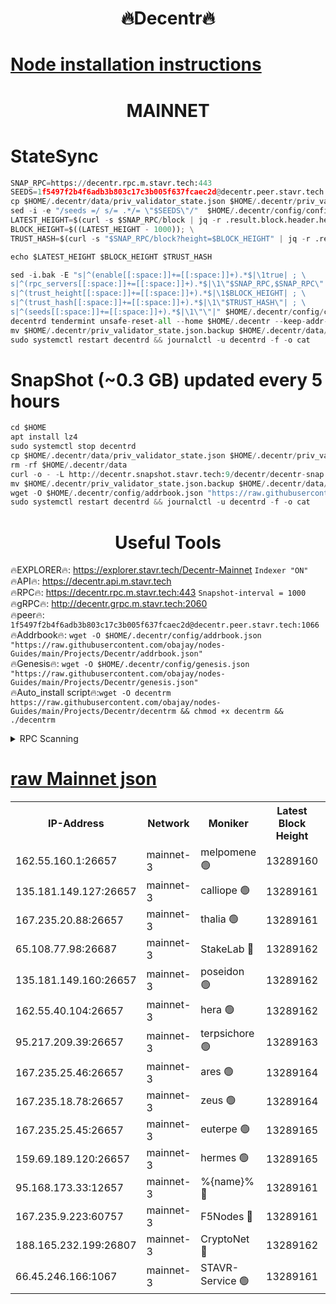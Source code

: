 <h1 align="center"> 🔥Decentr🔥</h1>

[Node installation instructions](https://github.com/obajay/nodes-Guides/tree/main/Projects/Decentr)
=
<h1 align="center"> MAINNET</h1>

# StateSync
```python
SNAP_RPC=https://decentr.rpc.m.stavr.tech:443
SEEDS=1f5497f2b4f6adb3b803c17c3b005f637fcaec2d@decentr.peer.stavr.tech:1066
cp $HOME/.decentr/data/priv_validator_state.json $HOME/.decentr/priv_validator_state.json.backup
sed -i -e "/seeds =/ s/= .*/= \"$SEEDS\"/"  $HOME/.decentr/config/config.toml
LATEST_HEIGHT=$(curl -s $SNAP_RPC/block | jq -r .result.block.header.height); \
BLOCK_HEIGHT=$((LATEST_HEIGHT - 1000)); \
TRUST_HASH=$(curl -s "$SNAP_RPC/block?height=$BLOCK_HEIGHT" | jq -r .result.block_id.hash)

echo $LATEST_HEIGHT $BLOCK_HEIGHT $TRUST_HASH

sed -i.bak -E "s|^(enable[[:space:]]+=[[:space:]]+).*$|\1true| ; \
s|^(rpc_servers[[:space:]]+=[[:space:]]+).*$|\1\"$SNAP_RPC,$SNAP_RPC\"| ; \
s|^(trust_height[[:space:]]+=[[:space:]]+).*$|\1$BLOCK_HEIGHT| ; \
s|^(trust_hash[[:space:]]+=[[:space:]]+).*$|\1\"$TRUST_HASH\"| ; \
s|^(seeds[[:space:]]+=[[:space:]]+).*$|\1\"\"|" $HOME/.decentr/config/config.toml
decentrd tendermint unsafe-reset-all --home $HOME/.decentr --keep-addr-book
mv $HOME/.decentr/priv_validator_state.json.backup $HOME/.decentr/data/priv_validator_state.json
sudo systemctl restart decentrd && journalctl -u decentrd -f -o cat
```
# SnapShot (~0.3 GB) updated every 5 hours
```python
cd $HOME
apt install lz4
sudo systemctl stop decentrd
cp $HOME/.decentr/data/priv_validator_state.json $HOME/.decentr/priv_validator_state.json.backup
rm -rf $HOME/.decentr/data
curl -o - -L http://decentr.snapshot.stavr.tech:9/decentr/decentr-snap.tar.lz4 | lz4 -c -d - | tar -x -C $HOME/.decentr --strip-components 2
mv $HOME/.decentr/priv_validator_state.json.backup $HOME/.decentr/data/priv_validator_state.json
wget -O $HOME/.decentr/config/addrbook.json "https://raw.githubusercontent.com/obajay/nodes-Guides/main/Projects/Decentr/addrbook.json"
sudo systemctl restart decentrd && journalctl -u decentrd -f -o cat
```

 <h1 align="center"> Useful Tools</h1>

🔥EXPLORER🔥:     https://explorer.stavr.tech/Decentr-Mainnet        `Indexer "ON"` \
🔥API🔥:          https://decentr.api.m.stavr.tech \
🔥RPC🔥:          https://decentr.rpc.m.stavr.tech:443              `Snapshot-interval = 1000` \
🔥gRPC🔥:         http://decentr.grpc.m.stavr.tech:2060 \
🔥peer🔥:         `1f5497f2b4f6adb3b803c17c3b005f637fcaec2d@decentr.peer.stavr.tech:1066` \
🔥Addrbook🔥:  `wget -O $HOME/.decentr/config/addrbook.json "https://raw.githubusercontent.com/obajay/nodes-Guides/main/Projects/Decentr/addrbook.json"` \
🔥Genesis🔥:  `wget -O $HOME/.decentr/config/genesis.json "https://raw.githubusercontent.com/obajay/nodes-Guides/main/Projects/Decentr/genesis.json"` \
🔥Auto_install script🔥:`wget -O decentrm https://raw.githubusercontent.com/obajay/nodes-Guides/main/Projects/Decentr/decentrm && chmod +x decentrm && ./decentrm`

<details>
<summary>RPC Scanning</summary>

<h2 align="center"> We scan nodes in real time every 4 hours. And we provide the final result of RPC endpoints.
We cannot influence the operation of these nodes in any way. </h2>


```python
If Voting Power is higher than 0 --> then the Node is a validator of the network and may be subject to attack and be a potential threat to the chain.
```
```python
We marked such validators with a red symbol
```

</details>

[raw Mainnet json](https://rpc-check.decentrm.stavr.tech/decentrm/rpc-decentrm-result.json)
=



<table><tr><th>IP-Address</th><th>Network</th><th>Moniker</th><th>Latest Block Height</th><th>Earliest Block Height</th><th>Catching Up</th><th>Tx Index</th><th>Voting Power</th><th>Scan Time</th></tr><tr><td>162.55.160.1:26657</td><td>mainnet-3</td><td>melpomene 🟢</td><td>13289160</td><td>1688950</td><td>False</td><td>on</td><td>0</td><td>2024-03-12T14:06:55.107126528UTC</td></tr><tr><td>135.181.149.127:26657</td><td>mainnet-3</td><td>calliope 🟢</td><td>13289161</td><td>1688950</td><td>False</td><td>on</td><td>0</td><td>2024-03-12T14:06:57.451154341UTC</td></tr><tr><td>167.235.20.88:26657</td><td>mainnet-3</td><td>thalia 🟢</td><td>13289161</td><td>1688950</td><td>False</td><td>on</td><td>0</td><td>2024-03-12T14:07:02.939769746UTC</td></tr><tr><td>65.108.77.98:26687</td><td>mainnet-3</td><td>StakeLab 🔴</td><td>13289162</td><td>1688950</td><td>False</td><td>on</td><td>5454566</td><td>2024-03-12T14:07:03.249383103UTC</td></tr><tr><td>135.181.149.160:26657</td><td>mainnet-3</td><td>poseidon 🟢</td><td>13289162</td><td>1688950</td><td>False</td><td>on</td><td>0</td><td>2024-03-12T14:07:07.613361464UTC</td></tr><tr><td>162.55.40.104:26657</td><td>mainnet-3</td><td>hera 🟢</td><td>13289162</td><td>1688950</td><td>False</td><td>on</td><td>0</td><td>2024-03-12T14:07:08.090516669UTC</td></tr><tr><td>95.217.209.39:26657</td><td>mainnet-3</td><td>terpsichore 🟢</td><td>13289163</td><td>1688950</td><td>False</td><td>on</td><td>0</td><td>2024-03-12T14:07:12.497874161UTC</td></tr><tr><td>167.235.25.46:26657</td><td>mainnet-3</td><td>ares 🟢</td><td>13289164</td><td>1688950</td><td>False</td><td>on</td><td>0</td><td>2024-03-12T14:07:16.797922569UTC</td></tr><tr><td>167.235.18.78:26657</td><td>mainnet-3</td><td>zeus 🟢</td><td>13289164</td><td>1688950</td><td>False</td><td>on</td><td>0</td><td>2024-03-12T14:07:19.073501230UTC</td></tr><tr><td>167.235.25.45:26657</td><td>mainnet-3</td><td>euterpe 🟢</td><td>13289165</td><td>1688950</td><td>False</td><td>on</td><td>0</td><td>2024-03-12T14:07:21.325361006UTC</td></tr><tr><td>159.69.189.120:26657</td><td>mainnet-3</td><td>hermes 🟢</td><td>13289165</td><td>1688950</td><td>False</td><td>on</td><td>0</td><td>2024-03-12T14:07:23.575404649UTC</td></tr><tr><td>95.168.173.33:12657</td><td>mainnet-3</td><td>%{name}% 🔴</td><td>13289161</td><td>8964001</td><td>False</td><td>on</td><td>4280042</td><td>2024-03-12T14:06:58.429760122UTC</td></tr><tr><td>167.235.9.223:60757</td><td>mainnet-3</td><td>F5Nodes 🔴</td><td>13289161</td><td>12380001</td><td>False</td><td>off</td><td>562</td><td>2024-03-12T14:06:58.640178481UTC</td></tr><tr><td>188.165.232.199:26807</td><td>mainnet-3</td><td>CryptoNet 🔴</td><td>13289162</td><td>13242001</td><td>False</td><td>off</td><td>916156</td><td>2024-03-12T14:07:07.861873696UTC</td></tr><tr><td>66.45.246.166:1067</td><td>mainnet-3</td><td>STAVR-Service 🟢</td><td>13289161</td><td>13286001</td><td>False</td><td>on</td><td>0</td><td>2024-03-12T14:06:57.978147710UTC</td></tr></table>
